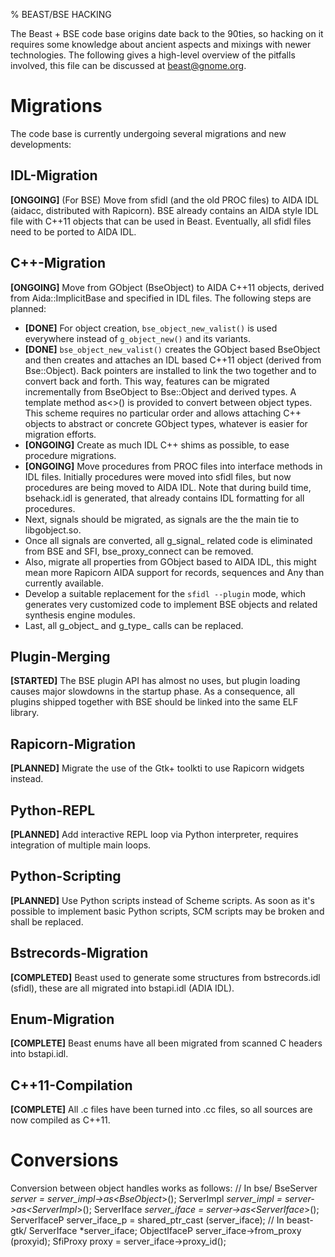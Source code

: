 % BEAST/BSE HACKING

The Beast + BSE code base origins date back to the 90ties, so hacking on it requires some knowledge about ancient aspects and mixings with newer technologies. The following gives a high-level overview of the pitfalls involved, this file can be discussed at beast@gnome.org.

Migrations
==========

The code base is currently undergoing several migrations and new developments:

IDL-Migration
-------------
**[ONGOING]** (For BSE) Move from sfidl (and the old PROC files) to AIDA IDL (aidacc, distributed with Rapicorn). BSE already contains an AIDA style IDL file with C++11 objects that can be used in Beast. Eventually, all sfidl files need to be ported to AIDA IDL.

C++-Migration
-------------
**[ONGOING]** Move from GObject (BseObject) to AIDA C++11 objects, derived from Aida::ImplicitBase and specified in IDL files. The following steps are planned:
* **[DONE]** For object creation, `bse_object_new_valist()` is used everywhere instead of `g_object_new()` and its variants.
* **[DONE]** `bse_object_new_valist()` creates the GObject based BseObject and then creates and attaches an IDL based C++11 object (derived from Bse::Object). Back pointers are installed to link the two together and to convert back and forth. This way, features can be migrated incrementally from BseObject to Bse::Object and derived types. A template method as<>() is provided to convert between object types. This scheme requires no particular order and allows attaching C++ objects to abstract or concrete GObject types, whatever is easier for migration efforts.
* **[ONGOING]** Create as much IDL C++ shims as possible, to ease procedure migrations.
* **[ONGOING]** Move procedures from PROC files into interface methods in IDL files. Initially procedures were moved into sfidl files, but now procedures are being moved to AIDA IDL. Note that during build time, bsehack.idl is generated, that already contains IDL formatting for all procedures.
* Next, signals should be migrated, as signals are the the main tie to libgobject.so.
* Once all signals are converted, all g_signal_ related code is eliminated from BSE and SFI, bse_proxy_connect can be removed.
* Also, migrate all properties from GObject based to AIDA IDL, this might mean more Rapicorn AIDA support for records, sequences and Any than currently available.
* Develop a suitable replacement for the `sfidl --plugin` mode, which generates very customized code to implement BSE objects and related synthesis engine modules.
* Last, all g_object_ and g_type_ calls can be replaced.

Plugin-Merging
--------------
**[STARTED]** The BSE plugin API has almost no uses, but plugin loading causes major slowdowns in the startup phase. As a consequence, all plugins shipped together with BSE should be linked into the same ELF library.

Rapicorn-Migration
------------------
**[PLANNED]** Migrate the use of the Gtk+ toolkti to use Rapicorn widgets instead.

Python-REPL
-----------
**[PLANNED]** Add interactive REPL loop via Python interpreter, requires
integration of multiple main loops.

Python-Scripting
----------------
**[PLANNED]** Use Python scripts instead of Scheme scripts. As soon as it's
possible to implement basic Python scripts, SCM scripts may be broken and
shall be replaced.

Bstrecords-Migration
--------------------
**[COMPLETED]** Beast used to generate some structures from bstrecords.idl (sfidl), these are all migrated into bstapi.idl (ADIA IDL).

Enum-Migration
--------------
**[COMPLETE]** Beast enums have all been migrated from scanned C headers into bstapi.idl.

C++11-Compilation
-----------------
**[COMPLETE]** All .c files have been turned into .cc files, so all sources are now compiled as C++11.


Conversions
===========

Conversion between object handles works as follows:
  // In bse/
  BseServer *server = server_impl->as<BseObject*>();
  ServerImpl *server_impl = server->as<ServerImpl*>();
  ServerIface *server_iface = server->as<ServerIface*>();
  ServerIfaceP server_iface_p = shared_ptr_cast<ServerIface> (server_iface);
  // In beast-gtk/
  ServerIface *server_iface;
  ObjectIfaceP server_iface->from_proxy (proxyid);
  SfiProxy proxy = server_iface->proxy_id();
